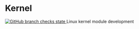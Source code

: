 # Kernel
 <a href="https://github.com/fredrikkortet/Kernel/actions">
        <img alt="GitHub branch checks state" src="https://shields.io/github/workflow/status/fredrikkortet/Kernel/testModule">
    </a>
Linux kernel module development
